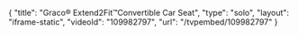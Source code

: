 {
    "title": "Graco&reg; Extend2Fit&trade;Convertible Car Seat",
    "type": "solo",
    "layout": "iframe-static",
    "videoId": "109982797",
    "url": "\/tvpembed\/109982797"
}